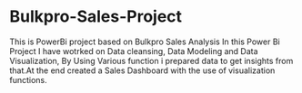 # Bulkpro-Sales-Project
This is PowerBi project based on Bulkpro Sales Analysis
In this Power Bi Project I have wotrked on Data cleansing, Data Modeling and Data Visualization, By Using Various function i prepared data to get insights from that.At the end created a Sales Dashboard with the use of visualization functions.
